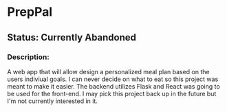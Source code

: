 # PrepPal 

## Status: Currently Abandoned

### Description: 

A web app that will allow design a personalized meal plan based on the users indiviual goals. I can never decide on what to eat so this project was meant to make it easier.
The backend utilizes Flask and React was going to be used for the front-end. I may pick this project back up in the future but I'm not currently interested in it.
